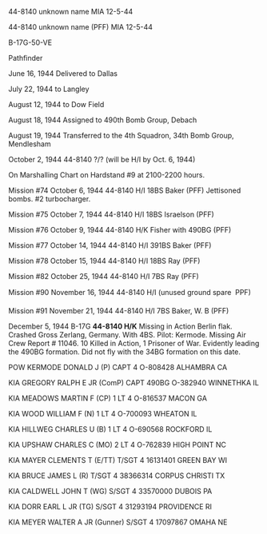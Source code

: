 





44-8140 unknown name MIA 12-5-44






 




44-8140 unknown name (PFF) MIA 12-5-44

B-17G-50-VE

Pathfinder

June 16, 1944 Delivered to Dallas

July 22, 1944 to Langley

August 12, 1944 to Dow Field

August 18, 1944 Assigned to 490th Bomb Group,
Debach

August 19, 1944 Transferred to the 4th Squadron,
34th Bomb Group, Mendlesham


October 2, 1944 44-8140 ?/? (will be H/I by Oct. 6, 1944\)

On Marshalling Chart on Hardstand #9 at 2100-2200 hours.

Mission #74 October 6, 1944 44-8140 H/I 18BS Baker (PFF)
Jettisoned bombs. #2 turbocharger.

Mission #75 October 7, 1944 44-8140 H/I 18BS Israelson (PFF)

Mission #76 October 9, 1944 44-8140 H/K Fisher with 490BG
(PFF)

Mission #77 October 14, 1944 44-8140 H/I 391BS Baker (PFF)

Mission #78 October 15, 1944 44-8140 H/I 18BS Ray (PFF)

Mission #82 October 25, 1944 44-8140 H/I 7BS Ray (PFF)

Mission #90 November 16, 1944 44-8140 H/I (unused ground
spare  PPF)

Mission #91 November 21, 1944 44-8140 H/I 7BS Baker, W. B
(PFF)

December 5, 1944 B-17G **44-8140 H/K** Missing in Action
Berlin flak. Crashed Gross Zerlang, Germany. With 4BS. Pilot: Kermode. Missing
Air Crew Report \# 11046\. 10 Killed in Action, 1 Prisoner of War. Evidently
leading the 490BG formation. Did not fly with the 34BG formation on this date.

POW KERMODE DONALD J
(P)
CAPT 4
O-808428
ALHAMBRA CA

KIA GREGORY RALPH E JR
(ComP)
CAPT 490BG
O-382940
WINNETHKA IL

KIA MEADOWS MARTIN F
(CP)
1 LT
4
O-816537
MACON GA

KIA WOOD WILLIAM F
(N)
1 LT 4
O-700093
WHEATON IL

KIA HILLWEG CHARLES U
(B)
1 LT
4
O-690568
ROCKFORD IL

KIA UPSHAW CHARLES C (MO)
2 LT
4
O-762839
HIGH POINT NC

KIA MAYER CLEMENTS T (E/TT)
T/SGT
4
16131401
GREEN BAY WI

KIA BRUCE JAMES L
(R)
T/SGT 4
38366314
CORPUS CHRISTI TX

KIA CALDWELL JOHN T
(WG)
S/SGT
4
33570000
DUBOIS PA

KIA DORR EARL L JR
(TG)
S/SGT 4
31293194
PROVIDENCE RI

KIA MEYER WALTER A JR
(Gunner)
S/SGT
4
17097867
OMAHA NE




